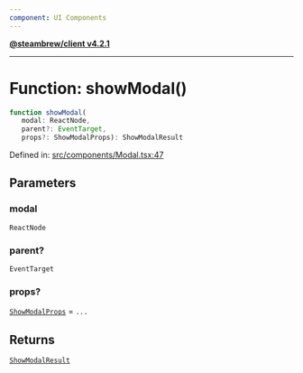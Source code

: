 ```yaml
---
component: UI Components
---
```


[**@steambrew/client v4.2.1**](../README.md)

***

# Function: showModal()

```ts
function showModal(
   modal: ReactNode, 
   parent?: EventTarget, 
   props?: ShowModalProps): ShowModalResult
```

Defined in: [src/components/Modal.tsx:47](https://github.com/shdwmtr/plugutil/blob/b52230e3bd417b9353d983856323dee8a90c4f70/client/src/components/Modal.tsx#L47)

## Parameters

### modal

`ReactNode`

### parent?

`EventTarget`

### props?

[`ShowModalProps`](../interfaces/ShowModalProps.md) = `...`

## Returns

[`ShowModalResult`](../interfaces/ShowModalResult.md)
